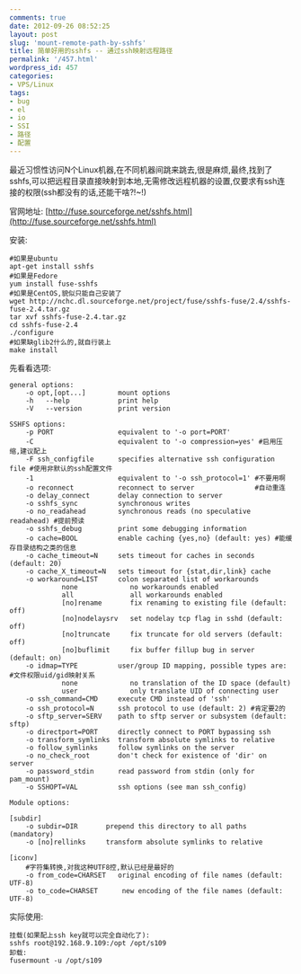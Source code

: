 ```yaml
---
comments: true
date: 2012-09-26 08:52:25
layout: post
slug: 'mount-remote-path-by-sshfs'
title: 简单好用的sshfs -- 通过ssh映射远程路径
permalink: '/457.html'
wordpress_id: 457
categories:
- VPS/Linux
tags:
- bug
- el
- io
- SSI
- 路径
- 配置
---
```


最近习惯性访问N个Linux机器,在不同机器间跳来跳去,很是麻烦,最终,找到了sshfs,可以把远程目录直接映射到本地,无需修改远程机器的设置,仅要求有ssh连接的权限(ssh都没有的话,还能干啥?!~!)

官网地址: [http://fuse.sourceforge.net/sshfs.html](http://fuse.sourceforge.net/sshfs.html)

安装:

    #如果是ubuntu
    apt-get install sshfs
    #如果是Fedore
    yum install fuse-sshfs
    #如果是CentOS,貌似只能自己安装了
    wget http://nchc.dl.sourceforge.net/project/fuse/sshfs-fuse/2.4/sshfs-fuse-2.4.tar.gz
    tar xvf sshfs-fuse-2.4.tar.gz
    cd sshfs-fuse-2.4
    ./configure
    #如果缺glib2什么的,就自行装上
    make install
    
先看看选项:

    general options:
        -o opt,[opt...]        mount options
        -h   --help            print help
        -V   --version         print version
    
    SSHFS options:
        -p PORT                equivalent to '-o port=PORT'
        -C                     equivalent to '-o compression=yes' #启用压缩,建议配上
        -F ssh_configfile      specifies alternative ssh configuration file #使用非默认的ssh配置文件
        -1                     equivalent to '-o ssh_protocol=1' #不要用啊
        -o reconnect           reconnect to server               #自动重连
        -o delay_connect       delay connection to server
        -o sshfs_sync          synchronous writes
        -o no_readahead        synchronous reads (no speculative readahead) #提前预读
        -o sshfs_debug         print some debugging information
        -o cache=BOOL          enable caching {yes,no} (default: yes) #能缓存目录结构之类的信息
        -o cache_timeout=N     sets timeout for caches in seconds (default: 20)
        -o cache_X_timeout=N   sets timeout for {stat,dir,link} cache
        -o workaround=LIST     colon separated list of workarounds
                 none             no workarounds enabled
                 all              all workarounds enabled
                 [no]rename       fix renaming to existing file (default: off)
                 [no]nodelaysrv   set nodelay tcp flag in sshd (default: off)
                 [no]truncate     fix truncate for old servers (default: off)
                 [no]buflimit     fix buffer fillup bug in server (default: on)
        -o idmap=TYPE          user/group ID mapping, possible types are:  #文件权限uid/gid映射关系
                 none             no translation of the ID space (default)
                 user             only translate UID of connecting user
        -o ssh_command=CMD     execute CMD instead of 'ssh'
        -o ssh_protocol=N      ssh protocol to use (default: 2) #肯定要2的
        -o sftp_server=SERV    path to sftp server or subsystem (default: sftp)
        -o directport=PORT     directly connect to PORT bypassing ssh
        -o transform_symlinks  transform absolute symlinks to relative
        -o follow_symlinks     follow symlinks on the server
        -o no_check_root       don't check for existence of 'dir' on server
        -o password_stdin      read password from stdin (only for pam_mount)
        -o SSHOPT=VAL          ssh options (see man ssh_config)
    
    Module options:
    
    [subdir]
        -o subdir=DIR	    prepend this directory to all paths (mandatory)
        -o [no]rellinks	    transform absolute symlinks to relative
    
    [iconv]
        #字符集转换,对我这种UTF8控,默认已经是最好的
        -o from_code=CHARSET   original encoding of file names (default: UTF-8)
        -o to_code=CHARSET	    new encoding of the file names (default: UTF-8)
    
实际使用:

    挂载(如果配上ssh key就可以完全自动化了):
    sshfs root@192.168.9.109:/opt /opt/s109
    卸载:
    fusermount -u /opt/s109
    
